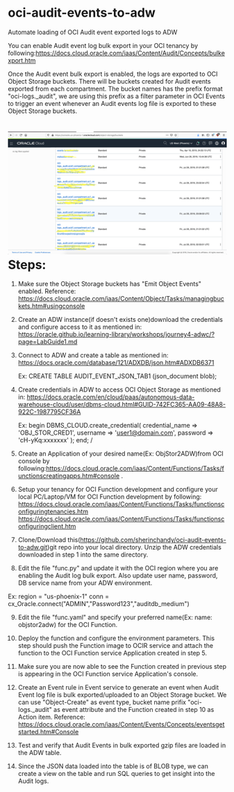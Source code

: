 # oci-audit-events-to-adw
Automate loading of OCI Audit event exported logs to ADW 

You can enable Audit event log bulk export in your OCI tenancy by following:https://docs.cloud.oracle.com/iaas/Content/Audit/Concepts/bulkexport.htm

Once the Audit event bulk export is enabled, the logs are exported to OCI Object Storage buckets. There will be buckets created for Audit events exported from each compartment. The bucket names has the prefix format "oci-logs.\_audit", we are using this prefix as a filter parameter in OCI Events to trigger an event whenever an Audit events log file is exported to these Object Storage buckets.

![Audit Event Bulk Export Buckets](images/AuditExportBuckets.png)
Steps:
=====
1. Make sure the Object Storage buckets has "Emit Object Events" enabled. Reference: https://docs.cloud.oracle.com/iaas/Content/Object/Tasks/managingbuckets.htm#usingconsole

2. Create an ADW instance(if doesn't exists one)download the credentials and configure access to it as mentioned in: https://oracle.github.io/learning-library/workshops/journey4-adwc/?page=LabGuide1.md

3. Connect to ADW and create a table as mentioned in: https://docs.oracle.com/database/121/ADXDB/json.htm#ADXDB6371
   
    Ex: CREATE TABLE AUDIT_EVENT_JSON_TAB1 (json_document blob); 

4. Create credentials in ADW to access OCI Object Storage as mentioned in: https://docs.oracle.com/en/cloud/paas/autonomous-data-warehouse-cloud/user/dbms-cloud.html#GUID-742FC365-AA09-48A8-922C-1987795CF36A
   
   Ex: 
   begin
   DBMS_CLOUD.create_credential(
   credential_name => 'OBJ_STOR_CRED1',
   username => 'user1@domain.com',
   password => 'cH-yKq:xxxxxxx'
   );
   end;
  /
  
5. Create an Application of your desired name(Ex: ObjStor2ADW)from OCI console by following:https://docs.cloud.oracle.com/iaas/Content/Functions/Tasks/functionscreatingapps.htm#console .

6. Setup your tenancy for OCI Function development and configure your local PC/Laptop/VM for OCI Function development by  following:
https://docs.cloud.oracle.com/iaas/Content/Functions/Tasks/functionsconfiguringtenancies.htm
https://docs.cloud.oracle.com/iaas/Content/Functions/Tasks/functionsconfiguringclient.htm
  
7. Clone/Download this(https://github.com/sherinchandy/oci-audit-events-to-adw.git)git repo into your local directory. Unzip the ADW credentials downloaded in step 1 into the same directory.

8. Edit the file "func.py" and update it with the OCI region where you are enabling the Audit log bulk export. Also update user name, password, DB service name from your ADW environment.

Ex:
region = "us-phoenix-1"
conn = cx_Oracle.connect("ADMIN","Password123","auditdb_medium")

9. Edit the file "func.yaml" and specify your preferred name(Ex: name: objstor2adw) for the OCI Function. 

10. Deploy the function and configure the environment parameters. This step should push the Function image to OCIR service and attach the function to the OCI Function service Application created in step 5.

11. Make sure you are now able to see the Function created in previous step is appearing in the OCI Function service Application's console. 

12. Create an Event rule in Event service to generate an event when Audit Event log file is bulk exported/uploaded to an Object Storage bucket. We can use "Object-Create" as event type, bucket name prifix "oci-logs.\_audit" as event attribute and the Function created in step 10 as Action item. Reference: https://docs.cloud.oracle.com/iaas/Content/Events/Concepts/eventsgetstarted.htm#Console

13. Test and verify that Audit Events in bulk exported gzip files are loaded in the ADW table.

14. Since the JSON data loaded into the table is of BLOB type, we can create a view on the table and run SQL queries to get insight into the Audit logs.




